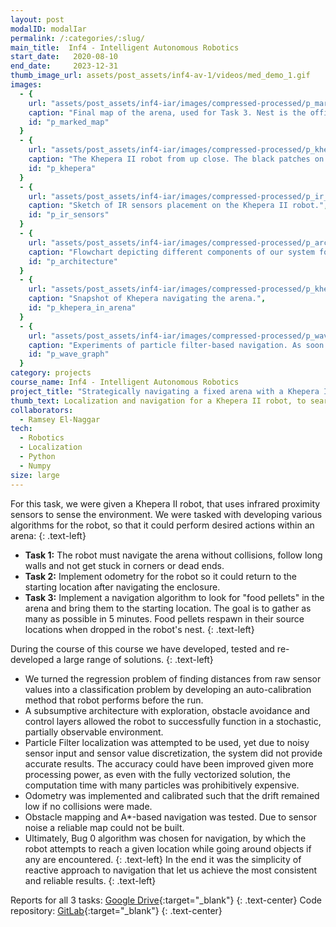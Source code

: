 ```yaml
---
layout: post
modalID: modalIar
permalink: /:categories/:slug/
main_title:  Inf4 - Intelligent Autonomous Robotics
start_date:   2020-08-10
end_date:     2023-12-31
thumb_image_url: assets/post_assets/inf4-av-1/videos/med_demo_1.gif
images:
  - {
    url: "assets/post_assets/inf4-iar/images/compressed-processed/p_marked_map.png",
    caption: "Final map of the arena, used for Task 3. Nest is the official starting locations of the robot that it starts from (any orientation) and points are locations with 'food'. Robot needed to find food locations and bring the pellet to the nest. Pickup and dropping of the pellets were signaled by the arbiter with the press of the space bar.",
    id: "p_marked_map"
  }
  - {
    url: "assets/post_assets/inf4-iar/images/compressed-processed/p_khepera.png",
    caption: "The Khepera II robot from up close. The black patches on the front and sides are the IR sensors.",
    id: "p_khepera"
  }
  - {
    url: "assets/post_assets/inf4-iar/images/compressed-processed/p_ir_sensors.png",
    caption: "Sketch of IR sensors placement on the Khepera II robot.",
    id: "p_ir_sensors"
  }
  - {
    url: "assets/post_assets/inf4-iar/images/compressed-processed/p_architecture.png",
    caption: "Flowchart depicting different components of our system for controlling the robot.",
    id: "p_architecture"
  }
  - {
    url: "assets/post_assets/inf4-iar/images/compressed-processed/p_khepera_in_arena.png",
    caption: "Snapshot of Khepera navigating the arena.",
    id: "p_khepera_in_arena"
  }
  - {
    url: "assets/post_assets/inf4-iar/images/compressed-processed/p_wave_graph.png",
    caption: "Experiments of particle filter-based navigation. As soon as the map layout was fixed (Task 3), we created a map of the arena, so the particle filter localization could be used.",
    id: "p_wave_graph"
  }
category: projects
course_name: Inf4 - Intelligent Autonomous Robotics
project_title: "Strategically navigating a fixed arena with a Khepera II"
thumb_text: Localization and navigation for a Khepera II robot, to search an obstacle course for "food" and home return
collaborators:
  - Ramsey El-Naggar
tech:
  - Robotics
  - Localization
  - Python
  - Numpy
size: large
---
```


<div class="post-content-markdown">

For this task, we were given a Khepera II robot, that uses infrared proximity sensors to sense the environment. We were tasked with developing various algorithms for the robot, so that it could perform desired actions within an arena:
{: .text-left}
* **Task 1:** The robot must navigate the arena without collisions, follow long walls and not get stuck in corners or dead ends.
* **Task 2:** Implement odometry for the robot so it could return to the starting location after navigating the enclosure.
* **Task 3:** Implement a navigation algorithm to look for "food pellets" in the arena and bring them to the starting location. The goal is to gather as many as possible in 5 minutes. Food pellets respawn in their source locations when dropped in the robot's nest.
{: .text-left}

During the course of this course we have developed, tested and re-developed a large range of solutions.
{: .text-left}
* We turned the regression problem of finding distances from raw sensor values into a classification problem by developing an auto-calibration method that robot performs before the run.
* A subsumptive architecture with exploration, obstacle avoidance and control layers allowed the robot to successfully function in a stochastic, partially observable environment.
* Particle Filter localization was attempted to be used, yet due to noisy sensor input and sensor value discretization, the system did not provide accurate results. The accuracy could have been improved given more processing power, as even with the fully vectorized solution, the computation time with many particles was prohibitively expensive.
* Odometry was implemented and calibrated such that the drift remained low if no collisions were made.
* Obstacle mapping and A\*-based navigation was tested. Due to sensor noise a reliable map could not be built.
* Ultimately, Bug 0 algorithm was chosen for navigation, by which the robot attempts to reach a given location while going around objects if any are encountered.
{: .text-left}
In the end it was the simplicity of reactive approach to navigation that let us achieve the most consistent and reliable results.
{: .text-left}

Reports for all 3 tasks: [Google Drive](https://drive.google.com/open?id=1NFmrsW8NIIT-TGLA41VM5yh5Kz3KCo_u){:target="_blank"}
{: .text-center}
Code repository: [GitLab](https://gitlab.com/iar/iar){:target="_blank"}
{: .text-center}

</div>
